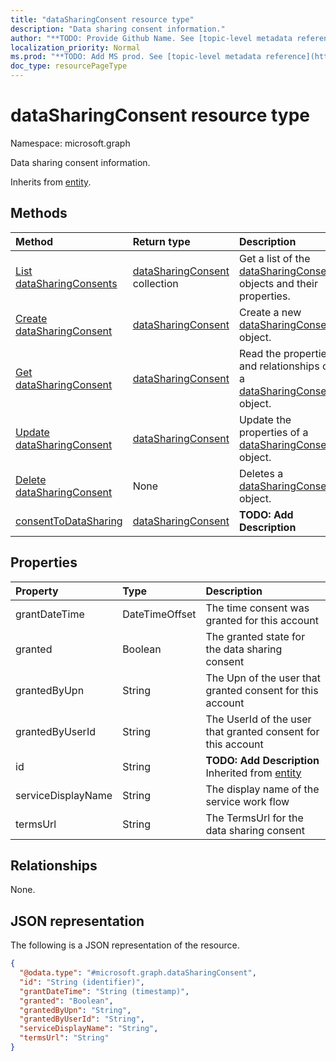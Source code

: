 ```yaml
---
title: "dataSharingConsent resource type"
description: "Data sharing consent information."
author: "**TODO: Provide Github Name. See [topic-level metadata reference](https://msgo.azurewebsites.net/add/document/guidelines/metadata.html#topic-level-metadata)**"
localization_priority: Normal
ms.prod: "**TODO: Add MS prod. See [topic-level metadata reference](https://msgo.azurewebsites.net/add/document/guidelines/metadata.html#topic-level-metadata)**"
doc_type: resourcePageType
---
```


# dataSharingConsent resource type

Namespace: microsoft.graph



Data sharing consent information.


Inherits from [entity](../resources/entity.md).

## Methods
|Method|Return type|Description|
|:---|:---|:---|
|[List dataSharingConsents](../api/datasharingconsent-list.md)|[dataSharingConsent](../resources/datasharingconsent.md) collection|Get a list of the [dataSharingConsent](../resources/datasharingconsent.md) objects and their properties.|
|[Create dataSharingConsent](../api/datasharingconsent-create.md)|[dataSharingConsent](../resources/datasharingconsent.md)|Create a new [dataSharingConsent](../resources/datasharingconsent.md) object.|
|[Get dataSharingConsent](../api/datasharingconsent-get.md)|[dataSharingConsent](../resources/datasharingconsent.md)|Read the properties and relationships of a [dataSharingConsent](../resources/datasharingconsent.md) object.|
|[Update dataSharingConsent](../api/datasharingconsent-update.md)|[dataSharingConsent](../resources/datasharingconsent.md)|Update the properties of a [dataSharingConsent](../resources/datasharingconsent.md) object.|
|[Delete dataSharingConsent](../api/datasharingconsent-delete.md)|None|Deletes a [dataSharingConsent](../resources/datasharingconsent.md) object.|
|[consentToDataSharing](../api/datasharingconsent-consenttodatasharing.md)|[dataSharingConsent](../resources/datasharingconsent.md)|**TODO: Add Description**|

## Properties
|Property|Type|Description|
|:---|:---|:---|
|grantDateTime|DateTimeOffset|The time consent was granted for this account|
|granted|Boolean|The granted state for the data sharing consent|
|grantedByUpn|String|The Upn of the user that granted consent for this account|
|grantedByUserId|String|The UserId of the user that granted consent for this account|
|id|String|**TODO: Add Description** Inherited from [entity](../resources/entity.md)|
|serviceDisplayName|String|The display name of the service work flow|
|termsUrl|String|The TermsUrl for the data sharing consent|

## Relationships
None.

## JSON representation
The following is a JSON representation of the resource.
<!-- {
  "blockType": "resource",
  "keyProperty": "id",
  "@odata.type": "microsoft.graph.dataSharingConsent",
  "baseType": "microsoft.graph.entity",
  "openType": false
}
-->
``` json
{
  "@odata.type": "#microsoft.graph.dataSharingConsent",
  "id": "String (identifier)",
  "grantDateTime": "String (timestamp)",
  "granted": "Boolean",
  "grantedByUpn": "String",
  "grantedByUserId": "String",
  "serviceDisplayName": "String",
  "termsUrl": "String"
}
```

